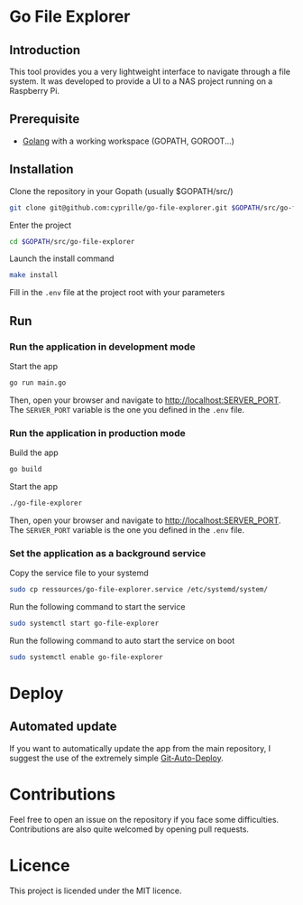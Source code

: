 # Go File Explorer

## Introduction

This tool provides you a very lightweight interface to navigate through a file system.
It was developed to provide a UI to a NAS project running on a Raspberry Pi.

## Prerequisite

- [Golang](https://golang.org/dl/) with a working workspace (GOPATH, GOROOT...)

## Installation

Clone the repository in your Gopath (usually $GOPATH/src/)
```bash
git clone git@github.com:cyprille/go-file-explorer.git $GOPATH/src/go-file-explorer
```

Enter the project
```bash
cd $GOPATH/src/go-file-explorer
```

Launch the install command
```bash
make install
```

Fill in the ``.env`` file at the project root with your parameters

## Run

### Run the application in development mode

Start the app
```bash
go run main.go
```

Then, open your browser and navigate to [http://localhost:SERVER_PORT](http://localhost:SERVER_PORT).
The ``SERVER_PORT`` variable is the one you defined in the ``.env`` file.

### Run the application in production mode

Build the app
```bash
go build
```

Start the app
```bash
./go-file-explorer
```

Then, open your browser and navigate to [http://localhost:SERVER_PORT](http://localhost:SERVER_PORT).
The ``SERVER_PORT`` variable is the one you defined in the ``.env`` file.

### Set the application as a background service

Copy the service file to your systemd
```bash
sudo cp ressources/go-file-explorer.service /etc/systemd/system/
```

Run the following command to start the service
```bash
sudo systemctl start go-file-explorer
```

Run the following command to auto start the service on boot
```bash
sudo systemctl enable go-file-explorer
```

# Deploy

## Automated update

If you want to automatically update the app from the main repository, I suggest the use of the extremely simple [Git-Auto-Deploy](https://github.com/olipo186/Git-Auto-Deploy).

# Contributions

Feel free to open an issue on the repository if you face some difficulties.
Contributions are also quite welcomed by opening pull requests.

# Licence

This project is licended under the MIT licence.
